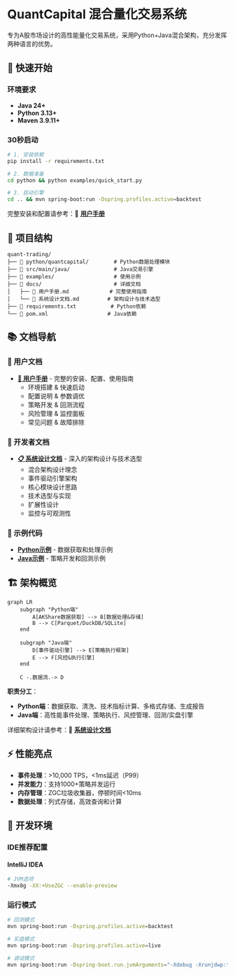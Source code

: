 # QuantCapital 混合量化交易系统

专为A股市场设计的高性能量化交易系统，采用Python+Java混合架构，充分发挥两种语言的优势。

## 🚀 快速开始

### 环境要求
- **Java 24+**
- **Python 3.13+**
- **Maven 3.9.11+**

### 30秒启动

```bash
# 1. 安装依赖
pip install -r requirements.txt

# 2. 数据准备
cd python && python examples/quick_start.py

# 3. 启动引擎
cd .. && mvn spring-boot:run -Dspring.profiles.active=backtest
```

完整安装和配置请参考：📖 **[用户手册](docs/用户手册.md)**

## 📁 项目结构

```
quant-trading/
├── 📂 python/quantcapital/        # Python数据处理模块
├── 📂 src/main/java/              # Java交易引擎
├── 📂 examples/                   # 使用示例
├── 📂 docs/                       # 详细文档
│   ├── 📄 用户手册.md             # 完整使用指南
│   └── 📄 系统设计文档.md         # 架构设计与技术选型
├── 📄 requirements.txt           # Python依赖
└── 📄 pom.xml                   # Java依赖
```

## 📚 文档导航

### 👥 用户文档
- **[📖 用户手册](docs/用户手册.md)** - 完整的安装、配置、使用指南
  - 环境搭建 & 快速启动
  - 配置说明 & 参数调优
  - 策略开发 & 回测流程
  - 风险管理 & 监控面板
  - 常见问题 & 故障排除

### 🔧 开发者文档
- **[📋 系统设计文档](docs/系统设计文档.md)** - 深入的架构设计与技术选型
  - 混合架构设计理念
  - 事件驱动引擎架构
  - 核心模块设计思路
  - 技术选型与实现
  - 扩展性设计
  - 监控与可观测性

### 🌟 示例代码
- **[Python示例](examples/python/)** - 数据获取和处理示例
- **[Java示例](examples/java/)** - 策略开发和回测示例

## 🏗️ 架构概览

```mermaid
graph LR
    subgraph "Python端"
        A[AKShare数据获取] --> B[数据处理&存储]
        B --> C[Parquet/DuckDB/SQLite]
    end
    
    subgraph "Java端"
        D[事件驱动引擎] --> E[策略执行框架]
        E --> F[风控&执行引擎]
    end
    
    C -.数据流.-> D
```

**职责分工**：
- **Python端**：数据获取、清洗、技术指标计算、多格式存储、生成报告
- **Java端**：高性能事件处理、策略执行、风控管理、回测/实盘引擎

详细架构设计请参考：🔧 **[系统设计文档](docs/系统设计文档.md)**

## ⚡ 性能亮点

- **事件处理**：>10,000 TPS，<1ms延迟（P99）
- **并发能力**：支持1000+策略并发运行
- **内存管理**：ZGC垃圾收集器，停顿时间<10ms
- **数据处理**：列式存储，高效查询和计算

## 🔨 开发环境

### IDE推荐配置

#### IntelliJ IDEA
```bash
# JVM选项
-Xmx8g -XX:+UseZGC --enable-preview
```

### 运行模式

```bash
# 回测模式
mvn spring-boot:run -Dspring.profiles.active=backtest

# 实盘模式  
mvn spring-boot:run -Dspring.profiles.active=live

# 调试模式
mvn spring-boot:run -Dspring-boot.run.jvmArguments="-Xdebug -Xrunjdwp:transport=dt_socket,server=y,suspend=n,address=5005"
```
